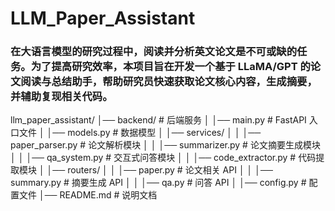 # LLM_Paper_Assistant
### 在大语言模型的研究过程中，阅读并分析英文论文是不可或缺的任务。为了提高研究效率，本项目旨在开发一个基于 LLaMA/GPT 的论文阅读与总结助手，帮助研究员快速获取论文核心内容，生成摘要，并辅助复现相关代码。
llm_paper_assistant/
│── backend/                     # 后端服务
│   │── main.py                   # FastAPI 入口文件
│   │── models.py                 # 数据模型
│   │── services/
│   │   │── paper_parser.py        # 论文解析模块
│   │   │── summarizer.py          # 论文摘要生成模块
│   │   │── qa_system.py           # 交互式问答模块
│   │   │── code_extractor.py      # 代码提取模块
│   │── routers/
│   │   │── paper.py               # 论文相关 API
│   │   │── summary.py             # 摘要生成 API
│   │   │── qa.py                  # 问答 API
│   │── config.py                  # 配置文件
│── README.md                     # 说明文档
